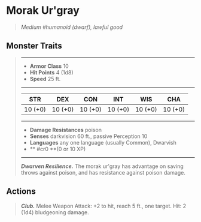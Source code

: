 # Morak Ur'gray
>*Medium #humanoid (dwarf), lawful good*
## Monster Traits
>___
>- **Armor Class** 10
>- **Hit Points** 4 (1d8)
>- **Speed** 25 ft. 
>___
>|STR|DEX|CON|INT|WIS|CHA|
>|:---:|:---:|:---:|:---:|:---:|:---:|
>|10 (+0)|10 (+0)|10 (+0)|10 (+0)|10 (+0)|10 (+0)|
>___
>- **Damage Resistances** poison
>- **Senses** darkvision 60 ft., passive Perception 10
>- **Languages** any one language (usually Common), Dwarvish
>- ** #cr0 **(0 or 10 XP)
>___
>***Dwarven Resilience.*** The morak ur'gray has advantage on saving throws against poison, and has resistance against poison damage.  
>
## Actions
>***Club.*** Melee Weapon Attack: +2 to hit, reach 5 ft., one target. Hit: 2 (1d4) bludgeoning damage.